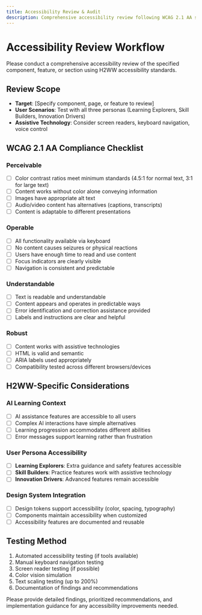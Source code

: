 ```yaml
---
title: Accessibility Review & Audit
description: Comprehensive accessibility review following WCAG 2.1 AA standards
---
```


# Accessibility Review Workflow

Please conduct a comprehensive accessibility review of the specified component, feature, or section using H2WW accessibility standards.

## Review Scope
- **Target**: [Specify component, page, or feature to review]
- **User Scenarios**: Test with all three personas (Learning Explorers, Skill Builders, Innovation Drivers)
- **Assistive Technology**: Consider screen readers, keyboard navigation, voice control

## WCAG 2.1 AA Compliance Checklist

### Perceivable
- [ ] Color contrast ratios meet minimum standards (4.5:1 for normal text, 3:1 for large text)
- [ ] Content works without color alone conveying information
- [ ] Images have appropriate alt text
- [ ] Audio/video content has alternatives (captions, transcripts)
- [ ] Content is adaptable to different presentations

### Operable
- [ ] All functionality available via keyboard
- [ ] No content causes seizures or physical reactions
- [ ] Users have enough time to read and use content
- [ ] Focus indicators are clearly visible
- [ ] Navigation is consistent and predictable

### Understandable
- [ ] Text is readable and understandable
- [ ] Content appears and operates in predictable ways
- [ ] Error identification and correction assistance provided
- [ ] Labels and instructions are clear and helpful

### Robust
- [ ] Content works with assistive technologies
- [ ] HTML is valid and semantic
- [ ] ARIA labels used appropriately
- [ ] Compatibility tested across different browsers/devices

## H2WW-Specific Considerations

### AI Learning Context
- [ ] AI assistance features are accessible to all users
- [ ] Complex AI interactions have simple alternatives
- [ ] Learning progression accommodates different abilities
- [ ] Error messages support learning rather than frustration

### User Persona Accessibility
- [ ] **Learning Explorers**: Extra guidance and safety features accessible
- [ ] **Skill Builders**: Practice features work with assistive technology
- [ ] **Innovation Drivers**: Advanced features remain accessible

### Design System Integration
- [ ] Design tokens support accessibility (color, spacing, typography)
- [ ] Components maintain accessibility when customized
- [ ] Accessibility features are documented and reusable

## Testing Method
1. Automated accessibility testing (if tools available)
2. Manual keyboard navigation testing
3. Screen reader testing (if possible)
4. Color vision simulation
5. Text scaling testing (up to 200%)
6. Documentation of findings and recommendations

Please provide detailed findings, prioritized recommendations, and implementation guidance for any accessibility improvements needed.